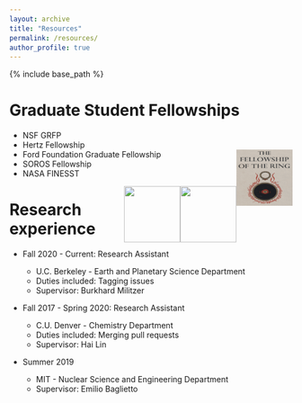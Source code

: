 ```yaml
---
layout: archive
title: "Resources"
permalink: /resources/
author_profile: true
---
```


{% include base_path %}

Graduate Student Fellowships
======
* NSF GRFP
* Hertz Fellowship
* Ford Foundation Graduate Fellowship <img align="right" width="100" height="100" src="/images/fellowship-ring.jpg">
* SOROS Fellowship
* NASA FINESST

<img align="right" width="100" height="100" src="file:///Users/tanjakovacevic/website/tanjakovacevic.github.io/images/fellowship-ring.png">
<img align="right" width="100" height="100" src="/images/profile.png">

Research experience
======
* Fall 2020 - Current: Research Assistant
  * U.C. Berkeley - Earth and Planetary Science Department
  * Duties included: Tagging issues
  * Supervisor: Burkhard Militzer

* Fall 2017 - Spring 2020: Research Assistant
  * C.U. Denver - Chemistry Department
  * Duties included: Merging pull requests
  * Supervisor: Hai Lin

* Summer 2019
  * MIT - Nuclear Science and Engineering Department
  * Supervisor: Emilio Baglietto
